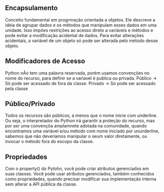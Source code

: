 ## Encapsulamento
Conceito fundamental em progrmação orientada a objetos. Ele descreve a ideia de agrupar dados e os métodos que
manipulam esses dados em uma unidade. Isso impões restrições ao acesso direto a variáveis e métodos e pode evitar
a modificação acidental de dados. Para evitar alterações acidentais, a variável de um objeto só pode ser alterada
pelo método desse objeto.

## Modificadores de Acesso
Python nÃo tem uma palavra reservada, porém usamos convenções no nome do recurso, para definir se a variavel é
publica ou privada.
Público -> Só pode ser acessado de fora da classe.
Privado -> Só pode ser acessado pela classe

## Público/Privado
Todos os recursos são públicos, a menos que o nome inicie com underline. Ou seja, o interpretador do Python irá
garantir a proteção do recurso, mas por ser uma convençõa amplamnete adotada na comunidade, quando encontramos uma 
variável e/ou método com nome iniciado por ununderline, sabemos que não deveríamos manipular o seum valor diretamente,
ou invocar o método fora do escopo da classe.

## Propriedades
Com o property() do Pytohn, você pode criar atributos gerenciados em suas classes. Você pode usar atributos gerenciados,
também conhecidos como propriedades, quando precisar modificar sua implementação interna sem alterar a API pública da 
classe.